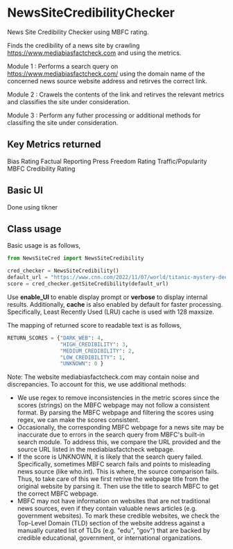 # NewsSiteCredibilityChecker
News Site Credibility Checker using MBFC rating. 

Finds the credibility of a news site by crawling https://www.mediabiasfactcheck.com and using the metrics.

Module 1 : Performs a search query on https://www.mediabiasfactcheck.com/ using the domain name of the concerned news source website address and retirves the correct link.

Module 2 : Crawels the contents of the link and retirves the relevant metrics and classifies the site under consideration. 

Module 3 : Perform any futher processing or additional methods for classifing the site under consideration. 

## Key Metrics returned
Bias Rating
Factual Reporting
Press Freedom Rating
Traffic/Popularity
MBFC Credibility Rating

## Basic UI
Done using tikner

## Class usage
Basic usage is as follows,

```python
from NewsSiteCred import NewsSiteCredibility

cred_checker = NewsSiteCredibility()
default_url = "https://www.cnn.com/2022/11/07/world/titanic-mystery-deep-sea-coral-reef-scn/index.html" // <-- add your url here
score = cred_checker.getSiteCredibility(default_url)
```
Use **enable_UI** to enable display prompt or **verbose** to display internal results. Additionally, **cache** is also enabled by default for faster processing. Specifically, Least Recently Used (LRU) cache is used with 128 maxsize.

The mapping of returned score to readable text is as follows,

```python
RETURN_SCORES = {"DARK_WEB": 4,
                 "HIGH_CREDIBILITY": 3,
                 "MEDIUM_CREDIBILITY": 2,
                 "LOW_CREDIBILITY": 1,
                 "UNKNOWN": 0 }
```

Note: The website mediabiasfactcheck.com may contain noise and discrepancies. To account for this, we use additional methods:
* We use regex to remove inconsistencies in the metric scores since the scores (strings) on the MBFC webpage may not follow a consistent format. By parsing the MBFC webpage and filtering the scores using regex, we can make the scores consistent.
* Occasionally, the corresponding MBFC webpage for a news site may be inaccurate due to errors in the search query from MBFC's built-in search module. To address this, we compare the URL provided and the source URL listed in the mediabiasfactcheck webpage.
* If the score is UNKNOWN, it is likely that the search query failed. Specifically, sometimes MBFC search fails and points to misleading news source (like who.int). This is where, the source comparison fails. Thus, to take care of this we first retrive the webpage title from the original website by parsing it. Then use the title to search MBFC to get the correct MBFC webpage.
* MBFC may not have information on websites that are not traditional news sources, even if they contain valuable news articles (e.g. government websites). To mark these credible websites, we check the Top-Level Domain (TLD) section of the website address against a manually curated list of TLDs (e.g. "edu", "gov")   that are backed by credible educational, government, or international organizations.
